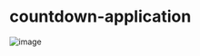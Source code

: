 ﻿# countdown-application
![image](https://user-images.githubusercontent.com/91879380/170140641-a8cfe4f5-6bf4-4db0-8894-845ff0ccc601.png)
